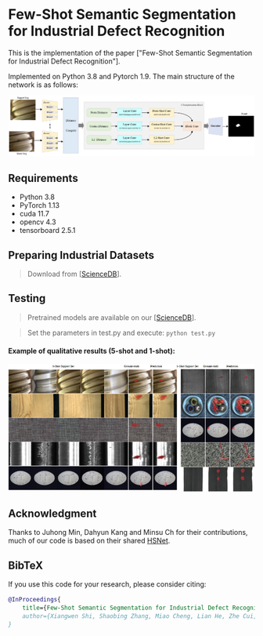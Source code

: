 # Few-Shot Semantic Segmentation for Industrial Defect Recognition

This is the implementation of the paper ["Few-Shot Semantic Segmentation for Industrial Defect Recognition"]. 

Implemented on Python 3.8 and Pytorch 1.9.
The main structure of the network is as follows:
<p align="middle">
    <img src="./info/main_structure.jpg">
</p>


## Requirements

- Python 3.8
- PyTorch 1.13
- cuda 11.7
- opencv 4.3
- tensorboard 2.5.1

## Preparing Industrial Datasets

> Download from [[ScienceDB](https://www.scidb.cn/anonymous/alVKek0zer)].




## Testing

> Pretrained models are available on our [[ScienceDB](https://www.scidb.cn/anonymous/YWlBMzJ5)].

>Set the parameters in test.py and execute:
> `python test.py`


#### Example of qualitative results (5-shot and 1-shot):

<p align="middle">
    <img src="info/result.jpg">
</p>
   
## Acknowledgment
Thanks to Juhong Min, Dahyun Kang and Minsu Ch for their contributions, much of our code is based on their shared [HSNet](https://github.com/juhongm999/hsnet).
## BibTeX
If you use this code for your research, please consider citing:
````BibTeX
@InProceedings{
    title={Few-Shot Semantic Segmentation for Industrial Defect Recognition},
    author={Xiangwen Shi, Shaobing Zhang, Miao Cheng, Lian He, Zhe Cui, Xianghong Tang},
}
````

